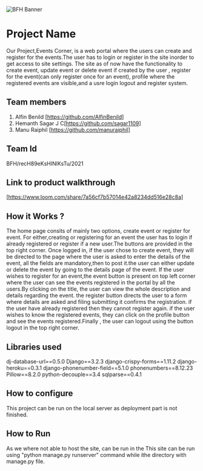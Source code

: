 ![BFH Banner](https://trello-attachments.s3.amazonaws.com/542e9c6316504d5797afbfb9/542e9c6316504d5797afbfc1/39dee8d993841943b5723510ce663233/Frame_19.png)
# Project Name
Our Project,Events Corner, is a web portal where the users can create and register for the events.The user has to login or register in the site inorder to get access to site settings. The site as of now have the functionality to create event, update event or delete event if created by the user , register for the event(can only register once for an event), profile where the registered events are visible,and a usre login logout and register system.  
## Team members
1. Alfin Benild [https://github.com/AlfinBenild]
2. Hemanth Sagar J C[https://github.com/sagar1109]
3. Manu Raiphil [https://github.com/manuraiphil]
## Team Id
BFH/recH89eKsHINlKsTu/2021
## Link to product walkthrough
[https://www.loom.com/share/7a56cf7b57014e42a8234dd516e28c8a]
## How it Works ?
The home page consits of mainly two options, create event or register for event. For either,creating or registering for an event the user has to login if already registered or register if a new user.The buttons are provided in the top right corner. Once logged in, if the user chose to create event, they will be directed to the page where the user is asked to enter the details of the event, all the fields are mandatory,then to post it.the user can either update or delete the event by going to the details page of the event. If the user wishes to register for an event,the event button is present on top left corner where the user can see the events registered in the portal by all the users.By clicking on the title, the user can view the whole description and details regarding the event. the register button directs the user to a form where details are asked and filing submitting it confirms the registration. if the user have already registered then they cannot register again. if the user wishes to know the registered events, they can click on the profile button and see the events registered.Finally , the user can logout using the button logout in the top right corner. 


## Libraries used
dj-database-url==0.5.0
Django==3.2.3
django-crispy-forms==1.11.2
django-heroku==0.3.1
django-phonenumber-field==5.1.0
phonenumbers==8.12.23
Pillow==8.2.0
python-decouple==3.4
sqlparse==0.4.1
## How to configure
This project can be run on the local server as deployment part is not finished.
## How to Run
As we where not able to host the site, can be run in the 
This site can be run using "python manage.py runserver" command while ithe directory with manage.py file.

